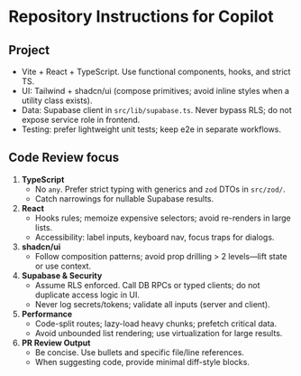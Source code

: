 # Repository Instructions for Copilot

## Project
- Vite + React + TypeScript. Use functional components, hooks, and strict TS.
- UI: Tailwind + shadcn/ui (compose primitives; avoid inline styles when a utility class exists).
- Data: Supabase client in `src/lib/supabase.ts`. Never bypass RLS; do not expose service role in frontend.
- Testing: prefer lightweight unit tests; keep e2e in separate workflows.

## Code Review focus
1. **TypeScript**
   - No `any`. Prefer strict typing with generics and `zod` DTOs in `src/zod/`.
   - Catch narrowings for nullable Supabase results.
2. **React**
   - Hooks rules; memoize expensive selectors; avoid re-renders in large lists.
   - Accessibility: label inputs, keyboard nav, focus traps for dialogs.
3. **shadcn/ui**
   - Follow composition patterns; avoid prop drilling > 2 levels—lift state or use context.
4. **Supabase & Security**
   - Assume RLS enforced. Call DB RPCs or typed clients; do not duplicate access logic in UI.
   - Never log secrets/tokens; validate all inputs (server and client).
5. **Performance**
   - Code-split routes; lazy-load heavy chunks; prefetch critical data.
   - Avoid unbounded list rendering; use virtualization for large results.
6. **PR Review Output**
   - Be concise. Use bullets and specific file/line references.
   - When suggesting code, provide minimal diff-style blocks.
